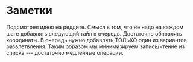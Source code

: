 # Заметки

Подсмотрел идею на реддите. Смысл в том, что не надо на каждом шаге
добавлять следующий тайл в очередь. Достаточно обновлять координаты. В
очередь нужно добавлять ТОЛЬКО один из вариантов развлетвления.
Таким образом мы минимизируем запись/чтение из списка --- достаточно
медленные операции.

